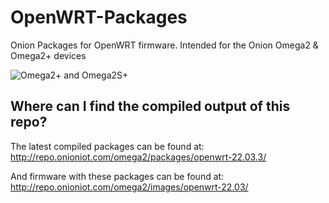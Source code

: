 # OpenWRT-Packages

Onion Packages for OpenWRT firmware. Intended for the Onion Omega2 & Omega2+ devices 

![Omega2+ and Omega2S+](https://github.com/OnionIoT/source/raw/openwrt-18.06/omega2-family.png)

## Where can I find the compiled output of this repo?

The latest compiled packages can be found at: http://repo.onioniot.com/omega2/packages/openwrt-22.03.3/

And firmware with these packages can be found at: http://repo.onioniot.com/omega2/images/openwrt-22.03/